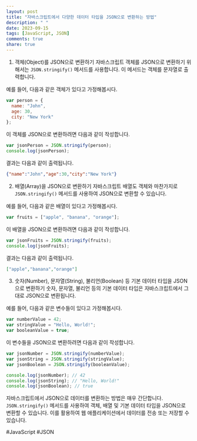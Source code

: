 ```yaml
---
layout: post
title: "자바스크립트에서 다양한 데이터 타입을 JSON으로 변환하는 방법"
description: " "
date: 2023-09-15
tags: [JavaScript, JSON]
comments: true
share: true
---
```


1. 객체(Object)를 JSON으로 변환하기
자바스크립트 객체를 JSON으로 변환하기 위해서는 `JSON.stringify()` 메서드를 사용합니다. 이 메서드는 객체를 문자열로 출력합니다.

예를 들어, 다음과 같은 객체가 있다고 가정해봅시다.

```javascript
var person = {
  name: "John",
  age: 30,
  city: "New York"
};
```

이 객체를 JSON으로 변환하려면 다음과 같이 작성합니다.

```javascript
var jsonPerson = JSON.stringify(person);
console.log(jsonPerson);
```

결과는 다음과 같이 출력됩니다.

```json
{"name":"John","age":30,"city":"New York"}
```

2. 배열(Array)을 JSON으로 변환하기
자바스크립트 배열도 객체와 마찬가지로 `JSON.stringify()` 메서드를 사용하여 JSON으로 변환할 수 있습니다.

예를 들어, 다음과 같은 배열이 있다고 가정해봅시다.

```javascript
var fruits = ["apple", "banana", "orange"];
```

이 배열을 JSON으로 변환하려면 다음과 같이 작성합니다.

```javascript
var jsonFruits = JSON.stringify(fruits);
console.log(jsonFruits);
```

결과는 다음과 같이 출력됩니다.

```json
["apple","banana","orange"]
```

3. 숫자(Number), 문자열(String), 불리언(Boolean) 등 기본 데이터 타입을 JSON으로 변환하기
숫자, 문자열, 불리언 등의 기본 데이터 타입은 자바스크립트에서 그대로 JSON으로 변환됩니다.

예를 들어, 다음과 같은 변수들이 있다고 가정해봅시다.

```javascript
var numberValue = 42;
var stringValue = "Hello, World!";
var booleanValue = true;
```

이 변수들을 JSON으로 변환하려면 다음과 같이 작성합니다.

```javascript
var jsonNumber = JSON.stringify(numberValue);
var jsonString = JSON.stringify(stringValue);
var jsonBoolean = JSON.stringify(booleanValue);

console.log(jsonNumber); // 42
console.log(jsonString); // "Hello, World!"
console.log(jsonBoolean); // true
```

자바스크립트에서 JSON으로 데이터를 변환하는 방법은 매우 간단합니다. `JSON.stringify()` 메서드를 사용하여 객체, 배열 및 기본 데이터 타입을 JSON으로 변환할 수 있습니다. 이를 활용하여 웹 애플리케이션에서 데이터를 전송 또는 저장할 수 있습니다.

#JavaScript #JSON